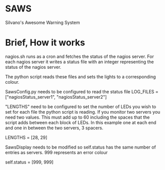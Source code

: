SAWS
====

Silvano's Awesome Warning System


Brief, How it works
===================

nagios.sh runs as a cron and fetches the status of the nagios server. For each nagios server it writes a status file with an integer representing the status of the nagios server.

The python script reads these files and sets the lights to a corresponding colour.

SawsConfig.py needs to be configured to read the status file 
LOG_FILES = ["nagiosStatus_server1", "nagiosStatus_server2"]

"LENGTHS" need to be configured to set the number of LEDs you wish to set for each file the python script is reading. If you monitor two servers you need two values. This must add up to 60 including the spaces that the script adds between each block of LEDs. In this example one at each end and one in between the two servers,  3 spacers. 

LENGTHS = [28, 29]


SawsDisplay needs to be modified so self.status has the same number of entries as servers. 999 represents an error colour

self.status = [999, 999]